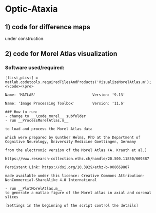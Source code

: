 # Optic-Ataxia
## 1) code for difference maps

under construction

## 2) code for Morel Atlas visualization
	
### Software used/required: 

<pre><code>[fList,pList] = matlab.codetools.requiredFilesAndProducts('VisualizeMorelAtlas.m');<\code><\pre>
	
Name: 'MATLAB'                          Version: '9.13'
	
Name: 'Image Processing Toolbox'        Version: '11.6'
   	
### How to run:
- change to __\code_morel__ subfolder
- run __ProcessMorelAtlas.m__
	
to load and process the Morel Atlas data
	
which were prepared by Gunther Helms, PhD at the Department of Cognitive Neurology, University Medicine Goettingen, Germany
	
from the electronic version of the Morel Atlas (A. Krauth et al.)
	
https://www.research-collection.ethz.ch/handle/20.500.11850/669887
	
Persistent Link: https://doi.org/10.3929/ethz-b-000669887
	
made available under this licence: Creative Commons Attribution-NonCommercial-ShareAlike 4.0 International

- run __PlotMorelAtlas.m__ 
to generate a matlab figure of the Morel atlas in axial and coronal slices

[Settings in the beginning of the script control the details]



